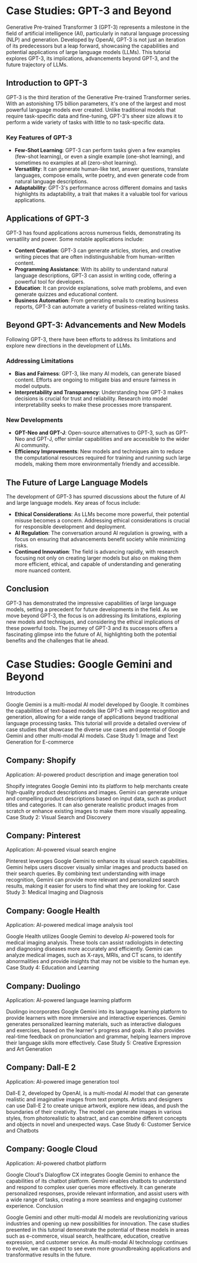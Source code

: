 

# Case Studies: GPT-3 and Beyond

Generative Pre-trained Transformer 3 (GPT-3) represents a milestone in the field of artificial intelligence (AI), particularly in natural language processing (NLP) and generation. Developed by OpenAI, GPT-3 is not just an iteration of its predecessors but a leap forward, showcasing the capabilities and potential applications of large language models (LLMs). This tutorial explores GPT-3, its implications, advancements beyond GPT-3, and the future trajectory of LLMs.

## Introduction to GPT-3

GPT-3 is the third iteration of the Generative Pre-trained Transformer series. With an astonishing 175 billion parameters, it's one of the largest and most powerful language models ever created. Unlike traditional models that require task-specific data and fine-tuning, GPT-3's sheer size allows it to perform a wide variety of tasks with little to no task-specific data.

### Key Features of GPT-3

- **Few-Shot Learning**: GPT-3 can perform tasks given a few examples (few-shot learning), or even a single example (one-shot learning), and sometimes no examples at all (zero-shot learning).
- **Versatility**: It can generate human-like text, answer questions, translate languages, compose emails, write poetry, and even generate code from natural language descriptions.
- **Adaptability**: GPT-3's performance across different domains and tasks highlights its adaptability, a trait that makes it a valuable tool for various applications.

## Applications of GPT-3

GPT-3 has found applications across numerous fields, demonstrating its versatility and power. Some notable applications include:

- **Content Creation**: GPT-3 can generate articles, stories, and creative writing pieces that are often indistinguishable from human-written content.
- **Programming Assistance**: With its ability to understand natural language descriptions, GPT-3 can assist in writing code, offering a powerful tool for developers.
- **Education**: It can provide explanations, solve math problems, and even generate quizzes and educational content.
- **Business Automation**: From generating emails to creating business reports, GPT-3 can automate a variety of business-related writing tasks.

## Beyond GPT-3: Advancements and New Models

Following GPT-3, there have been efforts to address its limitations and explore new directions in the development of LLMs.

### Addressing Limitations

- **Bias and Fairness**: GPT-3, like many AI models, can generate biased content. Efforts are ongoing to mitigate bias and ensure fairness in model outputs.
- **Interpretability and Transparency**: Understanding how GPT-3 makes decisions is crucial for trust and reliability. Research into model interpretability seeks to make these processes more transparent.

### New Developments

- **GPT-Neo and GPT-J**: Open-source alternatives to GPT-3, such as GPT-Neo and GPT-J, offer similar capabilities and are accessible to the wider AI community.
- **Efficiency Improvements**: New models and techniques aim to reduce the computational resources required for training and running such large models, making them more environmentally friendly and accessible.

## The Future of Large Language Models

The development of GPT-3 has spurred discussions about the future of AI and large language models. Key areas of focus include:

- **Ethical Considerations**: As LLMs become more powerful, their potential misuse becomes a concern. Addressing ethical considerations is crucial for responsible development and deployment.
- **AI Regulation**: The conversation around AI regulation is growing, with a focus on ensuring that advancements benefit society while minimizing risks.
- **Continued Innovation**: The field is advancing rapidly, with research focusing not only on creating larger models but also on making them more efficient, ethical, and capable of understanding and generating more nuanced content.

## Conclusion

GPT-3 has demonstrated the impressive capabilities of large language models, setting a precedent for future developments in the field. As we move beyond GPT-3, the focus is on addressing its limitations, exploring new models and techniques, and considering the ethical implications of these powerful tools. The journey of GPT-3 and its successors offers a fascinating glimpse into the future of AI, highlighting both the potential benefits and the challenges that lie ahead.


# Case Studies: Google Gemini and Beyond
Introduction

Google Gemini is a multi-modal AI model developed by Google. It combines the capabilities of text-based models like GPT-3 with image recognition and generation, allowing for a wide range of applications beyond traditional language processing tasks. This tutorial will provide a detailed overview of case studies that showcase the diverse use cases and potential of Google Gemini and other multi-modal AI models.
Case Study 1: Image and Text Generation for E-commerce

## Company: Shopify
Application: AI-powered product description and image generation tool

Shopify integrates Google Gemini into its platform to help merchants create high-quality product descriptions and images. Gemini can generate unique and compelling product descriptions based on input data, such as product titles and categories. It can also generate realistic product images from scratch or enhance existing images to make them more visually appealing.
Case Study 2: Visual Search and Discovery

## Company: Pinterest
Application: AI-powered visual search engine

Pinterest leverages Google Gemini to enhance its visual search capabilities. Gemini helps users discover visually similar images and products based on their search queries. By combining text understanding with image recognition, Gemini can provide more relevant and personalized search results, making it easier for users to find what they are looking for.
Case Study 3: Medical Imaging and Diagnosis

## Company: Google Health
Application: AI-powered medical image analysis tool

Google Health utilizes Google Gemini to develop AI-powered tools for medical imaging analysis. These tools can assist radiologists in detecting and diagnosing diseases more accurately and efficiently. Gemini can analyze medical images, such as X-rays, MRIs, and CT scans, to identify abnormalities and provide insights that may not be visible to the human eye.
Case Study 4: Education and Learning

## Company: Duolingo
Application: AI-powered language learning platform

Duolingo incorporates Google Gemini into its language learning platform to provide learners with more immersive and interactive experiences. Gemini generates personalized learning materials, such as interactive dialogues and exercises, based on the learner's progress and goals. It also provides real-time feedback on pronunciation and grammar, helping learners improve their language skills more effectively.
Case Study 5: Creative Expression and Art Generation

## Company: Dall-E 2
Application: AI-powered image generation tool

Dall-E 2, developed by OpenAI, is a multi-modal AI model that can generate realistic and imaginative images from text prompts. Artists and designers can use Dall-E 2 to create unique artwork, explore new ideas, and push the boundaries of their creativity. The model can generate images in various styles, from photorealistic to abstract, and can combine different concepts and objects in novel and unexpected ways.
Case Study 6: Customer Service and Chatbots

## Company: Google Cloud
Application: AI-powered chatbot platform

Google Cloud's Dialogflow CX integrates Google Gemini to enhance the capabilities of its chatbot platform. Gemini enables chatbots to understand and respond to complex user queries more effectively. It can generate personalized responses, provide relevant information, and assist users with a wide range of tasks, creating a more seamless and engaging customer experience.
Conclusion

Google Gemini and other multi-modal AI models are revolutionizing various industries and opening up new possibilities for innovation. The case studies presented in this tutorial demonstrate the potential of these models in areas such as e-commerce, visual search, healthcare, education, creative expression, and customer service. As multi-modal AI technology continues to evolve, we can expect to see even more groundbreaking applications and transformative results in the future.
